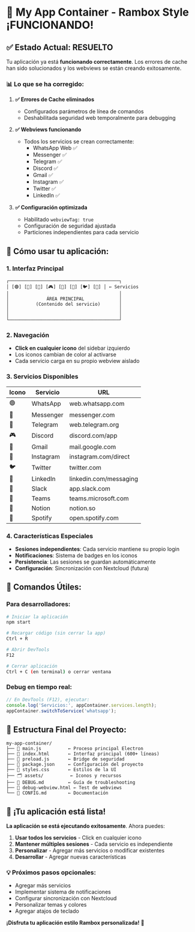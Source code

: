 # 🎉 My App Container - Rambox Style ¡FUNCIONANDO!

## ✅ Estado Actual: RESUELTO

Tu aplicación ya está **funcionando correctamente**. Los errores de cache han sido solucionados y los webviews se están creando exitosamente.

### 📊 Lo que se ha corregido:

1. **✅ Errores de Cache eliminados**
   - Configurados parámetros de línea de comandos
   - Deshabilitada seguridad web temporalmente para debugging

2. **✅ Webviews funcionando**
   - Todos los servicios se crean correctamente:
     - WhatsApp Web ✅
     - Messenger ✅  
     - Telegram ✅
     - Discord ✅
     - Gmail ✅
     - Instagram ✅
     - Twitter ✅
     - LinkedIn ✅

3. **✅ Configuración optimizada**
   - Habilitado `webviewTag: true`
   - Configuración de seguridad ajustada
   - Particiones independientes para cada servicio

## 🎯 Cómo usar tu aplicación:

### 1. **Interfaz Principal**
```
┌─────────────────────────────────────────┐
│ [🟢] [💙] [📱] [🎮] [📧] [📸] [🐦] [💼] │ ← Servicios
│                                         │
│              ÁREA PRINCIPAL             │
│          (Contenido del servicio)       │
│                                         │
│                                         │
└─────────────────────────────────────────┘
```

### 2. **Navegación**
- **Click en cualquier icono** del sidebar izquierdo
- Los iconos cambian de color al activarse
- Cada servicio carga en su propio webview aislado

### 3. **Servicios Disponibles**
| Icono | Servicio | URL |
|-------|----------|-----|
| 🟢 | WhatsApp | web.whatsapp.com |
| 💙 | Messenger | messenger.com |
| 📱 | Telegram | web.telegram.org |
| 🎮 | Discord | discord.com/app |
| 📧 | Gmail | mail.google.com |
| 📸 | Instagram | instagram.com/direct |
| 🐦 | Twitter | twitter.com |
| 💼 | LinkedIn | linkedin.com/messaging |
| 💼 | Slack | app.slack.com |
| 👥 | Teams | teams.microsoft.com |
| 📝 | Notion | notion.so |
| 🎵 | Spotify | open.spotify.com |

### 4. **Características Especiales**
- **Sesiones independientes**: Cada servicio mantiene su propio login
- **Notificaciones**: Sistema de badges en los iconos
- **Persistencia**: Las sesiones se guardan automáticamente
- **Configuración**: Sincronización con Nextcloud (futura)

## 🔧 Comandos Útiles:

### Para desarrolladores:
```bash
# Iniciar la aplicación
npm start

# Recargar código (sin cerrar la app)
Ctrl + R

# Abrir DevTools
F12

# Cerrar aplicación
Ctrl + C (en terminal) o cerrar ventana
```

### Debug en tiempo real:
```javascript
// En DevTools (F12), ejecutar:
console.log('Servicios:', appContainer.services.length);
appContainer.switchToService('whatsapp');
```

## 📁 Estructura Final del Proyecto:

```
my-app-container/
├── 📄 main.js          ← Proceso principal Electron
├── 📄 index.html       ← Interfaz principal (600+ líneas)
├── 📄 preload.js       ← Bridge de seguridad
├── 📄 package.json     ← Configuración del proyecto
├── 📄 styles.css       ← Estilos de la UI
├── 🗂️ assets/          ← Iconos y recursos
├── 📄 DEBUG.md         ← Guía de troubleshooting
├── 📄 debug-webview.html ← Test de webviews
└── 📄 CONFIG.md        ← Documentación
```

## 🚀 ¡Tu aplicación está lista!

**La aplicación se está ejecutando exitosamente**. Ahora puedes:

1. **Usar todos los servicios** - Click en cualquier icono
2. **Mantener múltiples sesiones** - Cada servicio es independiente  
3. **Personalizar** - Agregar más servicios o modificar existentes
4. **Desarrollar** - Agregar nuevas características

### 💡 Próximos pasos opcionales:
- Agregar más servicios
- Implementar sistema de notificaciones
- Configurar sincronización con Nextcloud
- Personalizar temas y colores
- Agregar atajos de teclado

**¡Disfruta tu aplicación estilo Rambox personalizada!** 🎉
